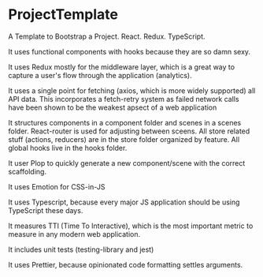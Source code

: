 # ProjectTemplate
A Template to Bootstrap a Project. React. Redux. TypeScript.

It uses functional components with hooks because they are so damn sexy.

It uses Redux mostly for the middleware layer, which is a great way to capture a user's flow through the application (analytics).

It uses a single point for fetching (axios, which is more widely supported) all API data. This incorporates a fetch-retry system as failed network calls have been shown to be the weakest apsect of a web application

It structures components in a component folder and scenes in a scenes folder. React-router is used for adjusting between sceens. All store related stuff (actions, reducers) are in the store folder organized by feature. All global hooks live in the hooks folder. 

It user Plop to quickly generate a new component/scene with the correct scaffolding. 

It uses Emotion for CSS-in-JS

It uses Typescript, because every major JS application should be using TypeScript these days.

It measures TTI (Time To Interactive), which is the most important metric to measure in any modern web application.

It includes unit tests (testing-library and jest)

It uses Prettier, because opinionated code formatting settles arguments.
